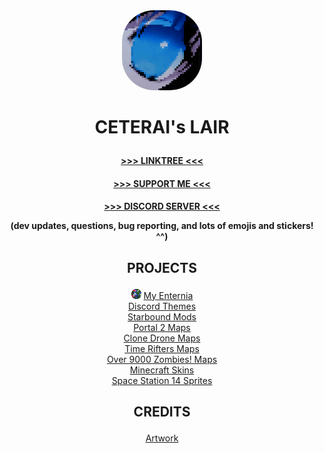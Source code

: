 <div align="center">
    <img src="art/ceterai.gif" style="border-radius: 40%;" width="128px" height="128px" alt="CeterEye">
</div>

<h1 align="center">

<b>CETERAI's LAIR</b>

</h1>

<h4 align="center">

<a href="https://linktr.ee/ceterai">>>> LINKTREE <<<</a>

</h4><h4 align="center">

<a href="https://www.buymeacoffee.com/ceterai">>>> SUPPORT ME <<<</a>

</h4><h4 align="center">

<a href="https://discord.gg/gGEwZ5vbgr">>>> DISCORD SERVER <<<</a>

<p align="center" style="font-size: 80%; opacity: 80%;">

(dev updates, questions, bug reporting, and lots of emojis and stickers! ^^)

</p>

</h4>

<h2 align="center">

<b>PROJECTS</b>

</h2>

<ul align="center" style="list-style-type: none; padding: 0; margin: 0;">

<li><img class="ct_icon" src="https://raw.githubusercontent.com/Ceterai/Enternia/main/interface/bookmarks/icons/ct_alterash_planet.png" alt="Alterash"> <a href="https://steamcommunity.com/sharedfiles/filedetails/?id=2006558650">My Enternia</a></li>
<li><a href="/DiscordTheme/">Discord Themes</a></li>
<li><a href="https://steamcommunity.com/id/ceterai/myworkshopfiles/?appid=211820">Starbound Mods</a></li>
<li><a href="https://steamcommunity.com/id/ceterai/myworkshopfiles/?appid=620">Portal 2 Maps</a></li>
<li><a href="https://steamcommunity.com/id/ceterai/myworkshopfiles/?appid=597170">Clone Drone Maps</a></li>
<li><a href="https://steamcommunity.com/id/ceterai/myworkshopfiles/?appid=270010">Time Rifters Maps</a></li>
<li><a href="https://steamcommunity.com/id/ceterai/myworkshopfiles/?appid=273500">Over 9000 Zombies! Maps</a></li>
<li><a href="https://github.com/Ceterai/AltaMCSkins">Minecraft Skins</a></li>
<li><a href="https://github.com/Ceterai/AltaSS14Sprites">Space Station 14 Sprites</a></li>

</ul>

<h2 align="center">

<b>CREDITS</b>

</h2>

<ul align="center" style="list-style-type: none; padding: 0; margin: 0;">

<li><a href="/art/">Artwork</a></li>

</ul>
